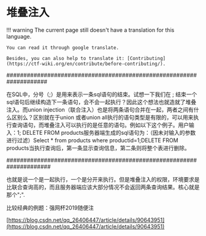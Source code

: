 # 堆叠注入
!!! warning
    The current page still doesn't have a translation for this language.

    You can read it through google translate.

    Besides, you can also help to translate it: [Contributing](https://ctf-wiki.org/en/contribute/before-contributing/).



####################################################################


在SQL中，分号（;）是用来表示一条sql语句的结束。试想一下我们在 ; 结束一个sql语句后继续构造下一条语句，会不会一起执行？因此这个想法也就造就了堆叠注入。而union injection（联合注入）也是将两条语句合并在一起，两者之间有什么区别么？区别就在于union 或者union all执行的语句类型是有限的，可以用来执行查询语句，而堆叠注入可以执行的是任意的语句。例如以下这个例子。用户输入：1; DELETE FROM products服务器端生成的sql语句为：（因未对输入的参数进行过滤）Select * from products where productid=1;DELETE FROM products当执行查询后，第一条显示查询信息，第二条则将整个表进行删除。


#####################################################################


也就是说一个是一起执行，一个是分开来执行。但是堆叠注入的权限，环境要求是比联合查询高的，而且服务器端应该大部分情况不会返回两条查询结果。核心就是那个";".


比较经典的例题：强网杯2019随便注


[https://blog.csdn.net/qq_26406447/article/details/90643951](https://blog.csdn.net/qq_26406447/article/details/90643951)



